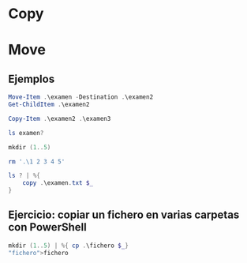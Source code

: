 # Copy
# Move

## Ejemplos
```PowerShell
Move-Item .\examen -Destination .\examen2
Get-ChildItem .\examen2

Copy-Item .\examen2 .\examen3

ls examen?

mkdir (1..5)

rm '.\1 2 3 4 5'

ls ? | %{
    copy .\examen.txt $_
}
```

## Ejercicio: copiar un fichero en varias carpetas con PowerShell
```PowerShell
mkdir (1..5) | %{ cp .\fichero $_}
"fichero">fichero
```
